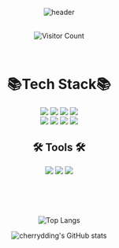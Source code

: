 
<div align="center">
  
![header](https://capsule-render.vercel.app/api?type=Cylinder&text=Cherrydding's%Github&fontSize=40&color=000000&fontColor=33ff33)
<br/>
<br/>
  
![Visitor Count](https://profile-counter.glitch.me/{cherryddig}/count.svg)
  
<br/>
  
# 📚Tech Stack📚
  
<div>
<img src="https://img.shields.io/badge/JavaScript-F7DF1E?style=flat-square&logo=JavaScript&logoColor=white"/>
<img src="https://img.shields.io/badge/React-61DAFB?style=flat-square&logo=React&logoColor=white"/>
<img src="https://img.shields.io/badge/Redux-764ABC?style=flat-square&logo=Redux&logoColor=white"/>
<img src="https://img.shields.io/badge/Axios-5A29E4?style=flat-square&logo=Axios&logoColor=white"/>
</div>

<div>
<img src="https://img.shields.io/badge/HTML5-E34F26?style=flat-square&logo=HTML5&logoColor=white"/>
<img src="https://img.shields.io/badge/CSS3-1572B6?style=flat-square&logo=CSS3&logoColor=white"/>
<img src="https://img.shields.io/badge/Sass-CC6699?style=flat-square&logo=Sass&logoColor=white"/>
<img src="https://img.shields.io/badge/styled-components-DB7093?style=flat-square&logo=styled-components&logoColor=white"/>
</div>
  

  
## 🛠 Tools 🛠

<div>
 <img src="https://img.shields.io/badge/Visual Studio Code-007ACC?style=flat-square&logo=Visual Studio Code&logoColor=white"/>
<img src="https://img.shields.io/badge/GitHub-181717?style=flat-square&logo=GitHub&logoColor=white"/>
<img src="https://img.shields.io/badge/Figma-F24E1E?style=flat-square&logo=Figma&logoColor=white"/>
</div>
  
  

  <br/>
  <br/>
  <br/>
  <br/> 
  

![Top Langs](https://github-readme-stats.vercel.app/api/top-langs/?username=cherrydding&layout=compact&theme=dark)
  
  
![cherrydding's GitHub stats](https://github-readme-stats.vercel.app/api?username=cherrydding&show_icons=true&theme=dark)
  

</div>
